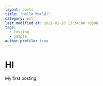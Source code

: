 ```yaml
---
layout: posts
title: "Hello World!"
category: ect
last_modified_at: 2021-01-26 13:34:00 +0900
tags:
  - testing
  - Sample
author_profile: true
---
```


# HI
My first posting

